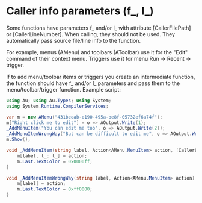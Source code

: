 ﻿---
uid: caller_info
---

# Caller info parameters (f_, l_)

Some functions have parameters f_ and/or l_ with attribute [CallerFilePath] or [CallerLineNumber]. When calling, they should not be used. They automatically pass source file/line info to the function.

For example, menus (AMenu) and toolbars (AToolbar) use it for the "Edit" command of their context menu. Triggers use it for menu Run -> Recent -> trigger.

If to add menu/toolbar items or triggers you create an intermediate function, the function should have f_ and/or l_ parameters and pass them to the menu/toolbar/trigger function. Example script:

```csharp
using Au; using Au.Types; using System;
using System.Runtime.CompilerServices;

var m = new AMenu("431beeab-e190-495a-be8f-05732ef6a74f");
m["Right click me to edit"] = o => AOutput.Write(1);
_AddMenuItem("You can edit me too", o => AOutput.Write(2));
_AddMenuItemWrongWay("But can be difficult to edit me", o => AOutput.Write(3));
m.Show();

void _AddMenuItem(string label, Action<AMenu.MenuItem> action, [CallerLineNumber] int l_ = 0) {
	m[label, l_: l_] = action;
	m.Last.TextColor = 0x0000ff;
}

void _AddMenuItemWrongWay(string label, Action<AMenu.MenuItem> action) {
	m[label] = action;
	m.Last.TextColor = 0xff0000;
}
```
